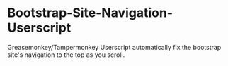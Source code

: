Bootstrap-Site-Navigation-Userscript
====================================

Greasemonkey/Tampermonkey Userscript automatically fix the bootstrap site's navigation to the top as you scroll.
